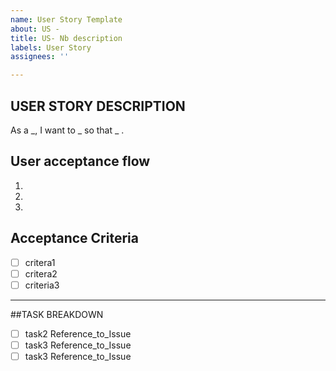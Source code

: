 ```yaml
---
name: User Story Template
about: US -
title: US- Nb description
labels: User Story
assignees: ''

---
```


## USER STORY DESCRIPTION 

As a _, I want to _ so that _ .

## User acceptance flow 

1.
2.
3.

## Acceptance Criteria 

- [ ] critera1
- [ ] critera2
- [ ] criteria3

---

##TASK BREAKDOWN

- [ ] task2 Reference_to_Issue
- [ ] task3 Reference_to_Issue
- [ ] task3 Reference_to_Issue
